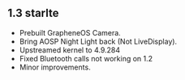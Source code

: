 ## 1.3 starlte

+ Prebuilt GrapheneOS Camera.
+ Bring AOSP Night Light back (Not LiveDisplay).
+ Upstreamed kernel to 4.9.284
+ Fixed Bluetooth calls not working on 1.2
+ Minor improvements.